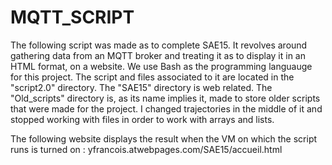 # MQTT_SCRIPT
The following script was made as to complete SAE15. It revolves around gathering data from an MQTT broker and treating it as to display it in an HTML format, on a website. We use Bash as the programming languauge for this project.
The script and files associated to it are located in the "script2.0" directory. The "SAE15" directory is web related.
The "Old_scripts" directory is, as its name implies it, made to store older scripts that were made for the project. I changed trajectories in the middle of it and stopped working with files in order to work with arrays and lists.

The following website displays the result when the VM on which the script runs is turned on : yfrancois.atwebpages.com/SAE15/accueil.html
